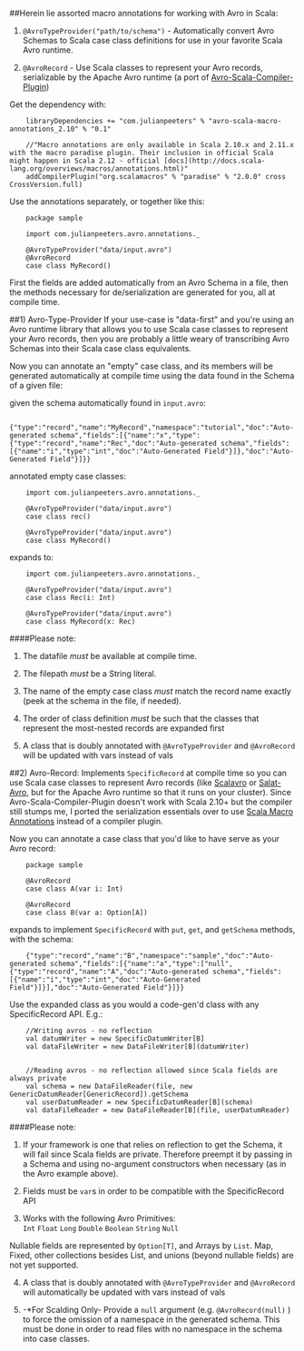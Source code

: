 ##Herein lie assorted macro annotations for working with Avro in Scala:

1) `@AvroTypeProvider("path/to/schema")` - Automatically convert Avro Schemas to Scala case class definitions for use in your favorite Scala Avro runtime.


2) `@AvroRecord` - Use Scala classes to represent your Avro records, serializable by the Apache Avro runtime (a port of [Avro-Scala-Compiler-Plugin](https://code.google.com/p/avro-scala-compiler-plugin/))

Get the dependency with:


        libraryDependencies += "com.julianpeeters" % "avro-scala-macro-annotations_2.10" % "0.1"

        //"Macro annotations are only available in Scala 2.10.x and 2.11.x with the macro paradise plugin. Their inclusion in official Scala might happen in Scala 2.12 - official [docs](http://docs.scala-lang.org/overviews/macros/annotations.html)" 
        addCompilerPlugin("org.scalamacros" % "paradise" % "2.0.0" cross CrossVersion.full)

Use the annotations separately, or together like this:

        package sample
        
        import com.julianpeeters.avro.annotations._
         
        @AvroTypeProvider("data/input.avro")
        @AvroRecord
        case class MyRecord()


First the fields are added automatically from an Avro Schema in a file, then the methods necessary for de/serialization are generated for you, all at compile time.


##1) Avro-Type-Provider
If your use-case is "data-first" and you're using an Avro runtime library that allows you to use Scala case classes to represent your Avro records, then you are probably a little weary of transcribing Avro Schemas into their Scala case class equivalents. 

Now you can annotate an "empty" case class, and its members will be generated automatically at compile time using the data found in the Schema of a given file:

  given the schema automatically found in `input.avro`:
        

        {"type":"record","name":"MyRecord","namespace":"tutorial","doc":"Auto-generated schema","fields":[{"name":"x","type":{"type":"record","name":"Rec","doc":"Auto-generated schema","fields":[{"name":"i","type":"int","doc":"Auto-Generated Field"}]},"doc":"Auto-Generated Field"}]}}


  annotated empty case classes:


        import com.julianpeeters.avro.annotations._

        @AvroTypeProvider("data/input.avro")
        case class rec()
         
        @AvroTypeProvider("data/input.avro")
        case class MyRecord()


  expands to:


        import com.julianpeeters.avro.annotations._

        @AvroTypeProvider("data/input.avro")
        case class Rec(i: Int)
         
        @AvroTypeProvider("data/input.avro")
        case class MyRecord(x: Rec)


####Please note:
1) The datafile *must* be available at compile time.

2) The filepath *must* be a String literal.

3) The name of the empty case class *must* match the record name exactly (peek at the schema in the file, if needed).

4) The order of class definition *must* be such that the classes that represent the most-nested records are expanded first

5) A class that is doubly annotated with `@AvroTypeProvider` and `@AvroRecord` will be updated with vars instead of vals

##2) Avro-Record: 
Implements `SpecificRecord` at compile time so you can use Scala case classes to represent Avro records (like [Scalavro](https://github.com/GenslerAppsPod/scalavro) or [Salat-Avro](https://github.com/julianpeeters/salat-avro/tree/master), but for the Apache Avro runtime so that it runs on your cluster). Since Avro-Scala-Compiler-Plugin doesn't work with Scala 2.10+ but the compiler still stumps me, I ported the serialization essentials over to use [Scala Macro Annotations](http://docs.scala-lang.org/overviews/macros/annotations.html) instead of a compiler plugin. 

Now you can annotate a case class that you'd like to have serve as your Avro record:


        package sample

        @AvroRecord
        case class A(var i: Int)

        @AvroRecord
        case class B(var a: Option[A])


  expands to implement `SpecificRecord` with `put`, `get`, and `getSchema` methods, with the schema:

        {"type":"record","name":"B","namespace":"sample","doc":"Auto-generated schema","fields":[{"name":"a","type":["null",{"type":"record","name":"A","doc":"Auto-generated schema","fields":[{"name":"i","type":"int","doc":"Auto-Generated Field"}]}],"doc":"Auto-Generated Field"}]}}


Use the expanded class as you would a code-gen'd class with any SpecificRecord API. E.g.:


        //Writing avros - no reflection
        val datumWriter = new SpecificDatumWriter[B]
        val dataFileWriter = new DataFileWriter[B](datumWriter)


        //Reading avros - no reflection allowed since Scala fields are always private
        val schema = new DataFileReader(file, new GenericDatumReader[GenericRecord]).getSchema 
        val userDatumReader = new SpecificDatumReader[B](schema)
        val dataFileReader = new DataFileReader[B](file, userDatumReader)


####Please note:
1) If your framework is one that relies on reflection to get the Schema, it will fail since Scala fields are private. Therefore preempt it by passing in a Schema and using no-argument constructors when necessary (as in the Avro example above).

2) Fields must be `var`s in order to be compatible with the SpecificRecord API

3) Works with the following Avro Primitives:  
`Int`
`Float`
`Long`
`Double`
`Boolean`
`String`
`Null`

Nullable fields are represented by `Option[T]`, and Arrays by `List`. Map, Fixed, other collections besides List, and unions (beyond nullable fields) are not yet supported.

4) A class that is doubly annotated with `@AvroTypeProvider` and `@AvroRecord` will automatically be updated with vars instead of vals

5) -*For Scalding Only- Provide a `null` argument (e.g. `@AvroRecord(null)` ) to force the omission of a namespace in the generated schema. This must be done in order to read files with no namespace in the schema into case classes.

